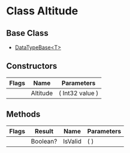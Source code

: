 # Class Altitude
## Base Class
- [DataTypeBase&lt;T&gt;](./T_DataTypeBase`1.md)
## Constructors
Flags|Name|Parameters
-|-|-
&nbsp;|Altitude|( Int32 value )
## Methods
Flags|Result|Name|Parameters
-|-|-|-
&nbsp;|Boolean?|IsValid|( )
